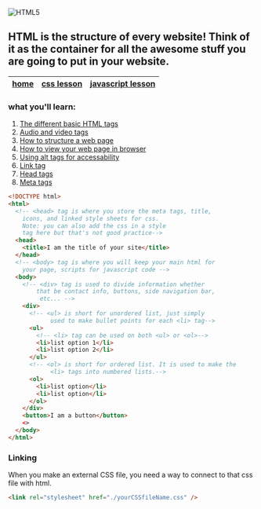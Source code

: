 <img alt="HTML5" src="https://img.shields.io/badge/html5%20-%23E34F26.svg?&style=for-the-badge&logo=html5&logoColor=white"/>

## HTML is the structure of every website! Think of it as the container for all the awesome stuff you are going to put in your website.

| [home](./README.md) | [css lesson](./css.md) | [javascript lesson](./javascript.md) |
| ------------------- | ---------------------- | ------------------------------------ |


### what you'll learn:

1. [The different basic HTML tags](#popular-html-tags)
2. [Audio and video tags](#audio-and-video-tags)
3. [How to structure a web page](#how-to-structure-html)
4. [How to view your web page in browser](#view-webpage)
5. [Using alt tags for accessability](#alt-tags)
6. [Link tag](#linking)
7. [Head tags](#head-tag)
8. [Meta tags](#meta-tags)

```html
<!DOCTYPE html>
<html>
  <!-- <head> tag is where you store the meta tags, title, 
    icons, and linked style sheets for css. 
    Note: you can also add the css in a style 
    tag here but that's not good practice-->
  <head>
    <title>I am the title of your site</title>
  </head>
  <!-- <body> tag is where you will keep your main html for 
    your page, scripts for javascript code -->
  <body>
    <!-- <div> tag is used to divide information whether 
        that be contact info, buttons, side navigation bar,
         etc... -->
    <div>
      <!-- <ul> is short for unordered list, just simply
            used to make bullet points for each <li> tag-->
      <ul>
        <!-- <li> tag can be used on both <ul> or <ol>-->
        <li>list option 1</li>
        <li>list option 2</li>
      </ul>
      <!-- <ol> is short for ordered list. It is used to make the
            <li> tags into numbered lists.-->
      <ol>
        <li>list option</li>
        <li>list option</li>
      </ol>
    </div>
    <button>I am a button</button>
    <>
  </body>
</html>
```

### Linking

When you make an external CSS file, you need a way to connect to that css file with html.

```html
<link rel="stylesheet" href="./yourCSSfileName.css" />
```
